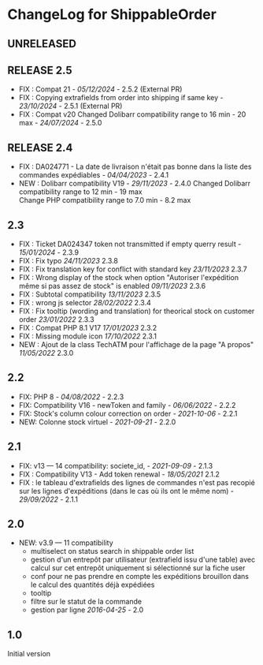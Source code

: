 # ChangeLog for ShippableOrder

## UNRELEASED



## RELEASE 2.5
- FIX : Compat 21 - *05/12/2024* - 2.5.2 (External PR)
- FIX : Copying extrafields from order into shipping if same key - *23/10/2024* - 2.5.1 (External PR)
- FIX : Compat v20
  Changed Dolibarr compatibility range to 16 min - 20 max - *24/07/2024* - 2.5.0

## RELEASE 2.4

- FIX : DA024771 - La date de livraison n'était pas bonne dans la liste des commandes expédiables - *04/04/2023* - 2.4.1
- NEW : Dolibarr compatibility V19 - *29/11/2023*  - 2.4.0 
  Changed Dolibarr compatibility range to 12 min - 19 max  
  Change PHP compatibility range to 7.0 min - 8.2 max

## 2.3
- FIX : Ticket DA024347 token not transmitted if empty querry result   - *15/01/2024* - 2.3.9  
- FIX : Fix typo *24/11/2023* 2.3.8
- FIX : Fix translation key for conflict with standard key *23/11/2023* 2.3.7
- FIX : Wrong display of the stock when option "Autoriser l'expédition même si pas assez de stock" is enabled *09/11/2023* 2.3.6
- FIX : Subtotal compatibility *13/11/2023* 2.3.5
- FIX : wrong js selector *28/02/2022* 2.3.4
- FIX : Fix tooltip (wording and translation) for theorical stock on customer order *23/01/2022* 2.3.3
- FIX : Compat PHP 8.1 V17  *17/01/2023* 2.3.2
- FIX : Missing module icon  *17/10/2022* 2.3.1
- NEW : Ajout de la class TechATM pour l'affichage de la page "A propos" *11/05/2022* 2.3.0

## 2.2

- FIX: PHP 8 - *04/08/2022* - 2.2.3
- FIX: Compatibility V16 - newToken and family - *06/06/2022* - 2.2.2
- FIX: Stock's column colour correction on order - *2021-10-06* - 2.2.1
- NEW: Colonne stock virtuel - *2021-09-21* - 2.2.0

## 2.1

- FIX: v13 — 14 compatibility: societe_id,  - *2021-09-09* - 2.1.3
- FIX : Compatibility V13 - Add token renewal - *18/05/2021* 2.1.2
- FIX : le tableau d'extrafields des lignes de commandes n'est pas recopié sur les lignes d'expéditions (dans le cas où ils ont le même nom) - *29/09/2022* - 2.1.1

## 2.0
- NEW: v3.9 — 11 compatibility
    - multiselect on status search in shippable order list
    - gestion d'un entrepôt par utilisateur (extrafield issu d'une table)
      avec calcul sur cet entrepôt uniquement si sélectionné sur la fiche
      user
    - conf pour ne pas prendre en compte les expéditions brouillon dans le
      calcul des quantités déjà expédiées
    - tooltip
    - filtre sur le statut de la commande
    - gestion par ligne
    *2016-04-25* - 2.0

## 1.0
 Initial version


